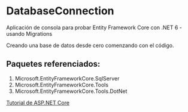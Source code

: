 # DatabaseConnection

Aplicación de consola para probar Entity Framework Core con .NET 6 - usando Migrations

Creando una base de datos desde cero comenzando con el código. 

## Paquetes referenciados: 

1.  Microsoft.EntityFrameworkCore.SqlServer 
2.  Microsoft.EntityFrameworkCore.Tools 
3.  Microsoft.EntityFrameworkCore.Tools.DotNet

[Tutorial de ASP.NET Core](https://www.entityframeworktutorial.net/efcore/update-data-in-entity-framework-core.aspx) 
